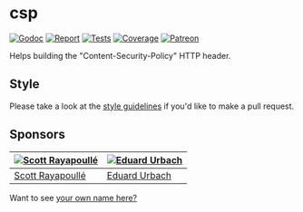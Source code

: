 # csp

[![Godoc][godoc-image]][godoc-url]
[![Report][report-image]][report-url]
[![Tests][tests-image]][tests-url]
[![Coverage][coverage-image]][coverage-url]
[![Patreon][patreon-image]][patreon-url]

Helps building the "Content-Security-Policy" HTTP header.

## Style

Please take a look at the [style guidelines](https://github.com/akyoto/quality/blob/master/STYLE.md) if you'd like to make a pull request.

## Sponsors

| [![Scott Rayapoullé](https://avatars3.githubusercontent.com/u/11772084?s=70&v=4)](https://github.com/soulcramer) | [![Eduard Urbach](https://avatars2.githubusercontent.com/u/438936?s=70&v=4)](https://twitter.com/eduardurbach) |
| --- | --- |
| [Scott Rayapoullé](https://github.com/soulcramer) | [Eduard Urbach](https://eduardurbach.com) |

Want to see [your own name here?](https://www.patreon.com/eduardurbach)

[godoc-image]: https://godoc.org/github.com/aerogo/csp?status.svg
[godoc-url]: https://godoc.org/github.com/aerogo/csp
[report-image]: https://goreportcard.com/badge/github.com/aerogo/csp
[report-url]: https://goreportcard.com/report/github.com/aerogo/csp
[tests-image]: https://cloud.drone.io/api/badges/aerogo/csp/status.svg
[tests-url]: https://cloud.drone.io/aerogo/csp
[coverage-image]: https://codecov.io/gh/aerogo/csp/graph/badge.svg
[coverage-url]: https://codecov.io/gh/aerogo/csp
[patreon-image]: https://img.shields.io/badge/patreon-donate-green.svg
[patreon-url]: https://www.patreon.com/eduardurbach
